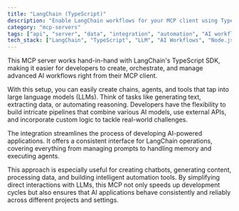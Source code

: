 ```yaml
---
title: "LangChain (TypeScript)"
description: "Enable LangChain workflows for your MCP client using TypeScript."
category: "mcp-servers"
tags: ["api", "server", "data", "integration", "automation", "AI workflows", "TypeScript SDK", "chatbots", "content generation"]
tech_stack: ["LangChain", "TypeScript", "LLM", "AI Workflows", "Node.js", "external APIs"]
---
```


This MCP server works hand-in-hand with LangChain's TypeScript SDK, making it easier for developers to create, orchestrate, and manage advanced AI workflows right from their MCP client.

With this setup, you can easily create chains, agents, and tools that tap into large language models (LLMs). Think of tasks like generating text, extracting data, or automating reasoning. Developers have the flexibility to build intricate pipelines that combine various AI models, use external APIs, and incorporate custom logic to tackle real-world challenges.

The integration streamlines the process of developing AI-powered applications. It offers a consistent interface for LangChain operations, covering everything from managing prompts to handling memory and executing agents.

This approach is especially useful for creating chatbots, generating content, processing data, and building intelligent automation tools. By simplifying direct interactions with LLMs, this MCP not only speeds up development cycles but also ensures that AI applications behave consistently and reliably across different projects and settings.